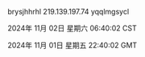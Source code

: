 brysjhhrhl 219.139.197.74 yqqlmgsycl

2024年 11月 02日 星期六 06:40:02 CST

2024年 11月 01日 星期五 22:40:02 GMT
